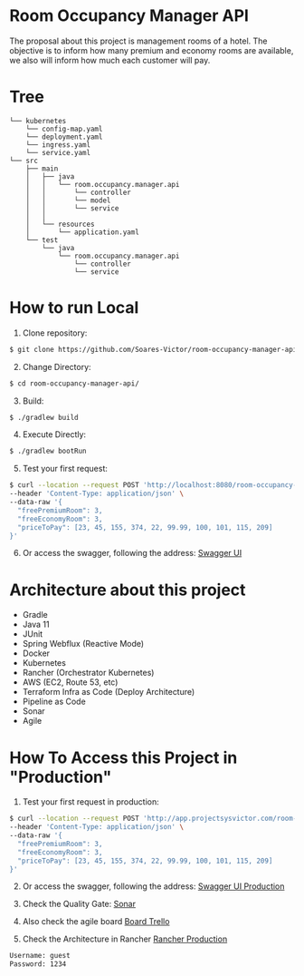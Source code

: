 # Room Occupancy Manager API
The proposal about this project is management rooms of a hotel. 
The objective is to inform how many premium and economy rooms are available, we also will inform
how much each customer will pay.

# Tree
```text
└── kubernetes
    └── config-map.yaml
    └── deployment.yaml
    └── ingress.yaml
    └── service.yaml
└── src
    ├── main
    │   ├── java
    │   │   └── room.occupancy.manager.api
    │   │       └── controller
    │   │       └── model
    │   │       └── service
    │   │
    │   └── resources
    │       └── application.yaml
    └── test
        └── java
            └── room.occupancy.manager.api
                └── controller
                └── service
```

# How to run Local
1. Clone repository:
```sh
$ git clone https://github.com/Soares-Victor/room-occupancy-manager-api.git
```

2. Change Directory:
```sh
$ cd room-occupancy-manager-api/
```

3. Build:
```sh
$ ./gradlew build
```

4. Execute Directly:
```sh
$ ./gradlew bootRun
``` 

5. Test your first request:
```sh
$ curl --location --request POST 'http://localhost:8080/room-occupancy-manager-api/reservation' \
--header 'Content-Type: application/json' \
--data-raw '{
  "freePremiumRoom": 3,
  "freeEconomyRoom": 3,
  "priceToPay": [23, 45, 155, 374, 22, 99.99, 100, 101, 115, 209]
}'
``` 

6. Or access the swagger, following the address: [Swagger UI](http://localhost:8080/room-occupancy-manager-api/swagger-ui.html)

# Architecture about this project
* Gradle
* Java 11
* JUnit
* Spring Webflux (Reactive Mode)
* Docker
* Kubernetes
* Rancher (Orchestrator Kubernetes)
* AWS (EC2, Route 53, etc)
* Terraform Infra as Code (Deploy Architecture)
* Pipeline as Code
* Sonar
* Agile

# How To Access this Project in "Production"

1. Test your first request in production:
```sh
$ curl --location --request POST 'http://app.projectsysvictor.com/room-occupancy-manager-api/reservation' \
--header 'Content-Type: application/json' \
--data-raw '{
  "freePremiumRoom": 3,
  "freeEconomyRoom": 3,
  "priceToPay": [23, 45, 155, 374, 22, 99.99, 100, 101, 115, 209]
}'
``` 

2. Or access the swagger, following the address:
[Swagger UI Production](http://app.projectsysvictor.com/room-occupancy-manager-api/swagger-ui.html)

   
3. Check the Quality Gate: 
[Sonar](http://sonar.projectsysvictor.com/dashboard?branch=main&id=room-occupancy)


4. Also check the agile board [Board Trello](https://trello.com/b/taTfFRZa)


5. Check the Architecture in Rancher [Rancher Production](https://rancher-stg.projectsysvictor.com/login)
```sh
Username: guest
Password: 1234
``` 